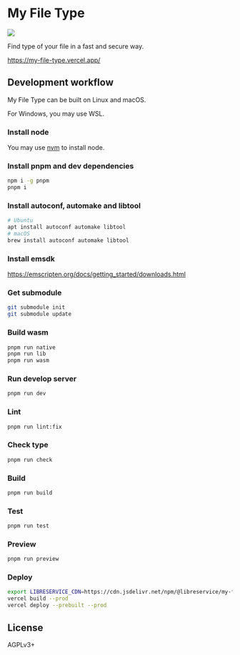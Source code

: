 # My File Type
![](https://img.shields.io/github/license/LibreService/my_file_type)

Find type of your file in a fast and secure way.

https://my-file-type.vercel.app/

## Development workflow
My File Type can be built on Linux and macOS.

For Windows, you may use WSL.
### Install node
You may use [nvm](https://github.com/nvm-sh/nvm) to install node.
### Install pnpm and dev dependencies
```sh
npm i -g pnpm
pnpm i
```
### Install autoconf, automake and libtool
```sh
# Ubuntu
apt install autoconf automake libtool
# macOS
brew install autoconf automake libtool
```
### Install emsdk
https://emscripten.org/docs/getting_started/downloads.html
### Get submodule
```sh
git submodule init
git submodule update
```
### Build wasm
```sh
pnpm run native
pnpm run lib
pnpm run wasm
```
### Run develop server
```sh
pnpm run dev
```
### Lint
```sh
pnpm run lint:fix
```
### Check type
```sh
pnpm run check
```
### Build
```sh
pnpm run build
```
### Test
```sh
pnpm run test
```
### Preview
```sh
pnpm run preview
```
### Deploy
```sh
export LIBRESERVICE_CDN=https://cdn.jsdelivr.net/npm/@libreservice/my-file-type@VERSION/dist/ # optional
vercel build --prod
vercel deploy --prebuilt --prod
```

## License
AGPLv3+

